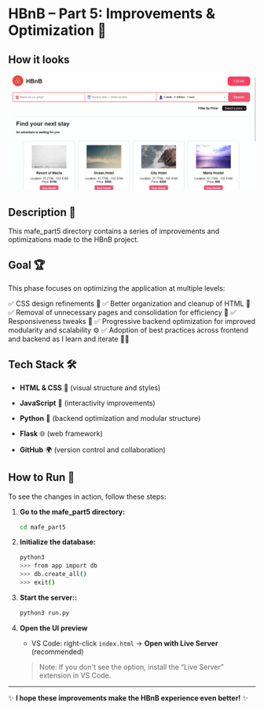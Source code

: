 # HBnB – Part 5: Improvements & Optimization 🚀

## How it looks

![HBnB Preview](../images/HBNB.png)

## Description 📌

This mafe_part5 directory contains a series of improvements and optimizations made to the HBnB project.

## Goal 🏆
This phase focuses on optimizing the application at multiple levels:

✅ CSS design refinements 🎨
✅ Better organization and cleanup of HTML 📄
✅ Removal of unnecessary pages and consolidation for efficiency 🔄
✅ Responsiveness tweaks 📱
✅ Progressive backend optimization for improved modularity and scalability ⚙️
✅ Adoption of best practices across frontend and backend as I learn and iterate 📖✨

## Tech Stack 🛠️

- **HTML & CSS** 🎨 (visual structure and styles)

- **JavaScript** 📜 (interactivity improvements)

- **Python** 🐍 (backend optimization and modular structure)

- **Flask** 🌐 (web framework)

- **GitHub** 🌍 (version control and collaboration)

## How to Run 🚀
To see the changes in action, follow these steps:



1. **Go to the mafe_part5 directory:**
   ```bash
   cd mafe_part5
   ```

2. **Initialize the database:**
   ```bash
   python3
   >>> from app import db
   >>> db.create_all()
   >>> exit()
   ```
3. **Start the server::**
   ```bash
   python3 run.py
   ```
4. **Open the UI preview**
   - VS Code: right-click `index.html` → **Open with Live Server** (recommended)
   > Note: If you don't see the option, install the “Live Server” extension in VS Code.

---
✨ **I hope these improvements make the HBnB experience even better!** ✨

